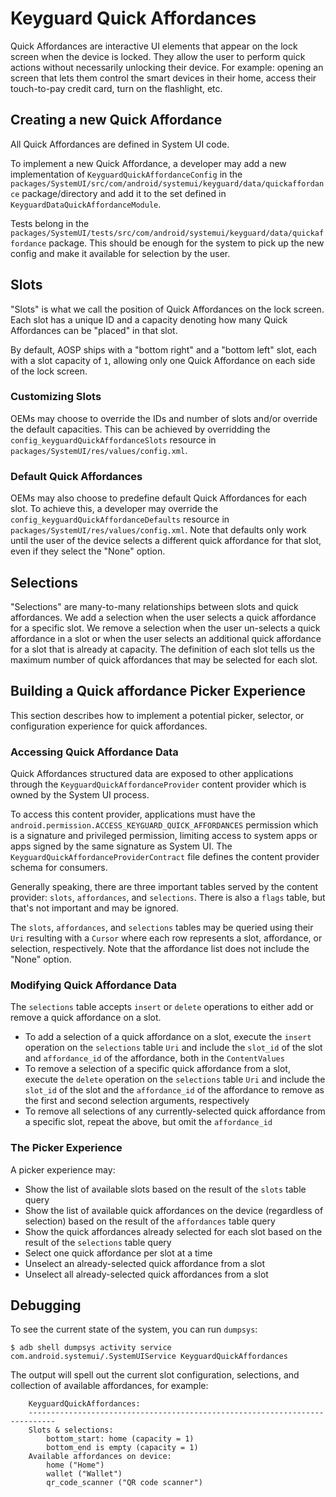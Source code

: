 # Keyguard Quick Affordances
Quick Affordances are interactive UI elements that appear on the lock screen when the device is
locked. They allow the user to perform quick actions without necessarily unlocking their device. For example:
opening an screen that lets them control the smart devices in their home, access their touch-to-pay
credit card, turn on the flashlight, etc.

## Creating a new Quick Affordance
All Quick Affordances are defined in System UI code.

To implement a new Quick Affordance, a developer may add a new implementation of `KeyguardQuickAffordanceConfig` in the `packages/SystemUI/src/com/android/systemui/keyguard/data/quickaffordance` package/directory and add it to the set defined in `KeyguardDataQuickAffordanceModule`.

Tests belong in the `packages/SystemUI/tests/src/com/android/systemui/keyguard/data/quickaffordance` package. This should be enough for the system to pick up the new config and make it available for selection by the user.

## Slots
"Slots" is what we call the position of Quick Affordances on the lock screen. Each slot has a unique ID and a capacity denoting how many Quick Affordances can be "placed" in that slot.

By default, AOSP ships with a "bottom right" and a "bottom left" slot, each with a slot capacity of `1`, allowing only one Quick Affordance on each side of the lock screen.

### Customizing Slots
OEMs may choose to override the IDs and number of slots and/or override the default capacities. This can be achieved by overridding the `config_keyguardQuickAffordanceSlots` resource in `packages/SystemUI/res/values/config.xml`.

### Default Quick Affordances
OEMs may also choose to predefine default Quick Affordances for each slot. To achieve this, a developer may override the `config_keyguardQuickAffordanceDefaults` resource in `packages/SystemUI/res/values/config.xml`. Note that defaults only work until the user of the device selects a different quick affordance for that slot, even if they select the "None" option.

## Selections
"Selections" are many-to-many relationships between slots and quick affordances. We add a selection when the user selects a quick affordance for a specific slot. We remove a selection when the user un-selects a quick affordance in a slot or when the user selects an additional quick affordance for a slot that is already at capacity. The definition of each slot tells us the maximum number of quick affordances that may be selected for each slot.

## Building a Quick affordance Picker Experience
This section describes how to implement a potential picker, selector, or configuration experience for quick affordances.

### Accessing Quick Affordance Data
Quick Affordances structured data are exposed to other applications through the `KeyguardQuickAffordanceProvider` content provider which is owned by the System UI process.

To access this content provider, applications must have the `android.permission.ACCESS_KEYGUARD_QUICK_AFFORDANCES` permission which is a signature and privileged permission, limiting access to system apps or apps signed by the same signature as System UI. The `KeyguardQuickAffordanceProviderContract` file defines the content provider schema for consumers.

Generally speaking, there are three important tables served by the content provider: `slots`, `affordances`, and `selections`. There is also a `flags` table, but that's not important and may be ignored.

The `slots`, `affordances`, and `selections` tables may be queried using their `Uri` resulting with a `Cursor` where each row represents a slot, affordance, or selection, respectively. Note that the affordance list does not include the "None" option.

### Modifying Quick Affordance Data
The `selections` table accepts `insert` or `delete` operations to either add or remove a quick affordance on a slot.
* To add a selection of a quick affordance on a slot, execute the `insert` operation on the `selections` table `Uri` and include the `slot_id` of the slot and `affordance_id` of the affordance, both in the `ContentValues`
* To remove a selection of a specific quick affordance from a slot, execute the `delete` operation on the `selections` table `Uri` and include the `slot_id` of the slot and the `affordance_id` of the affordance to remove as the first and second selection arguments, respectively
* To remove all selections of any currently-selected quick affordance from a specific slot, repeat the above, but omit the `affordance_id`

### The Picker Experience
A picker experience may:
* Show the list of available slots based on the result of the `slots` table query
* Show the list of available quick affordances on the device (regardless of selection) based on the result of the `affordances` table query
* Show the quick affordances already selected for each slot based on the result of the `selections` table query
* Select one quick affordance per slot at a time
* Unselect an already-selected quick affordance from a slot
* Unselect all already-selected quick affordances from a slot

## Debugging
To see the current state of the system, you can run `dumpsys`:

```
$ adb shell dumpsys activity service com.android.systemui/.SystemUIService KeyguardQuickAffordances
```

The output will spell out the current slot configuration, selections, and collection of available affordances, for example:
```
    KeyguardQuickAffordances:
    ----------------------------------------------------------------------------
    Slots & selections:
        bottom_start: home (capacity = 1)
        bottom_end is empty (capacity = 1)
    Available affordances on device:
        home ("Home")
        wallet ("Wallet")
        qr_code_scanner ("QR code scanner")
```
